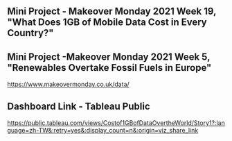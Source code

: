 ## Mini Project - Makeover Monday 2021 Week 19,  "What Does 1GB of Mobile Data Cost in Every Country?"
## Mini Project -Makeover Monday 2021 Week 5,  "Renewables Overtake Fossil Fuels in Europe"
https://www.makeovermonday.co.uk/data/


## Dashboard Link - Tableau Public
https://public.tableau.com/views/Costof1GBofDataOvertheWorld/Story1?:language=zh-TW&:retry=yes&:display_count=n&:origin=viz_share_link
